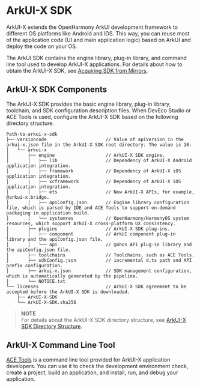 # ArkUI-X SDK

ArkUI-X extends the OpenHarmony ArkUI development framework to different OS platforms like Android and iOS. This way, you can reuse most of the application code (UI and main application logic) based on ArkUI and deploy the code on your OS.

The ArkUI SDK contains the engine library, plug-in library, and command line tool used to develop ArkUI-X applications. For details about how to obtain the ArkUI-X SDK, see [Acquiring SDK from Mirrors](../../release-notes/ArkUI-X-v1.0.0-canary1.md#acquiring-sdk-from-mirrors).

## ArkUI-X SDK Components

The ArkUI-X SDK provides the basic engine library, plug-in library, toolchain, and SDK configuration description files. When DevEco Studio or ACE Tools is used, configure the ArkUI-X SDK based on the following directory structure.

```
Path-to-arkui-x-sdk
├── versioncode                      // Value of apiVersion in the arkui-x.json file in the ArkUI-X SDK root directory. The value is 10.
│   └── arkui-x
│       ├── engine                   // ArkUI-X SDK engine.
│       │   ├── lib                  // Dependency of ArkUI-X Android application integration.
│       │   ├── framework            // Dependency of ArkUI-X iOS application integration.
│       │   ├── xcframework          // Dependency of ArkUI-X iOS application integration.
│       │   ├── ets                  // New ArkUI-X APIs, for example, @arkui-x.bridge.
│       │   ├── apiConfig.json       // Engine library configuration file, which is parsed by IDE and ACE Tools to support on-demand packaging in application build.
│       │   └── systemres            // OpenHarmony/HarmonyOS system resources, which support ArkUI-X cross-platform UX consistency.
│       ├── plugins                  // ArkUI-X SDK plug-ins.
│       │   ├── component            // ArkUI component plug-in library and the apiConfig.json file.
│       │   └── api                  // @ohos API plug-in library and the apiConfig.json file.
│       ├── toolchains               // Toolchains, such as ACE Tools.
│       ├── sdkConfig.json           // incremental d.ts path and API prefix configuration.
│       ├── arkui-x.json             // SDK management configuration, which is automatically generated by the pipeline.
│       └── NOTICE.txt
└── licenses                         // ArkUI-X SDK agreement to be accepted before the ArkUI-X SDK is downloaded.
    ├── ArkUI-X-SDK
    └── ArkUI-X-SDK.sha256
```

>**NOTE**<br>For details about the ArkUI-X SDK directory structure, see [ArkUI-X SDK Directory Structure](../quick-start/sdk-structure-guide.md).

## ArkUI-X Command Line Tool

[ACE Tools](../quick-start/start-with-ace-tools.md) is a command line tool provided for ArkUI-X application developers. You can use it to check the development environment check, create a project, build an application, and install, run, and debug your application.

